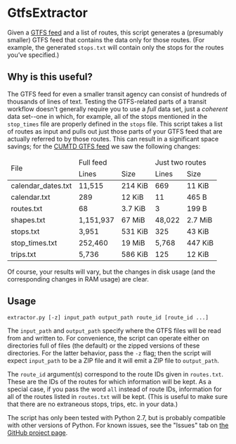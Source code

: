 # GtfsExtractor

Given a [GTFS feed](https://developers.google.com/transit/gtfs/reference) and a list of routes, this script generates a (presumably smaller) GTFS feed that contains the data only for those routes. (For example, the generated `stops.txt` will contain only the stops for the routes you’ve specified.)

## Why is this useful?

The GTFS feed for even a smaller transit agency can consist of hundreds of thousands of lines of text. Testing the GTFS-related parts of a transit workflow doesn't generally require you to use a *full* data set, just a *coherent* data set--one in which, for example, all of the stops mentioned in the `stop_times` file are properly defined in the `stops` file. This script takes a list of routes as input and pulls out just those parts of your GTFS feed that are actually referred to by those routes. This can result in a significant space savings; for the [CUMTD GTFS feed](http://developer.cumtd.com/) we saw the following changes:

<table>
	<thead>	
		<tr>
			<td rowspan="2">File</td>
			<td colspan="2">Full feed</td>
			<td colspan="2">Just two routes</td>
		</tr>
		<tr>
			<td>Lines</td>
			<td>Size</td>
			<td>Lines</td>
			<td>Size</td>
		</tr>
	</thead>
	<tbody>
		<tr>
			<td>calendar_dates.txt</td>
			<td>11,515</td>
			<td>214 KiB</td>
			<td>669</td>
			<td>11 KiB</td>
		</tr>
		<tr>
			<td>calendar.txt</td>
			<td>289</td>
			<td>12 KiB</td>
			<td>11</td>
			<td>465 B</td>
		</tr>
		<tr>
			<td>routes.txt</td>
			<td>68</td>
			<td>3.7 KiB</td>
			<td>3</td>
			<td>199 B</td>
		</tr>
		<tr>
			<td>shapes.txt</td>
			<td>1,151,937</td>
			<td>67 MiB</td>
			<td>48,022</td>
			<td>2.7 MiB</td>
		</tr>
		<tr>
			<td>stops.txt</td>
			<td>3,951</td>
			<td>531 KiB</td>
			<td>325</td>
			<td>43 KiB</td>
		</tr>
		<tr>
			<td>stop_times.txt</td>
			<td>252,460</td>
			<td>19 MiB</td>
			<td>5,768</td>
			<td>447 KiB</td>
		</tr>
		<tr>
			<td>trips.txt</td>
			<td>5,736</td>
			<td>586 KiB</td>
			<td>125</td>
			<td>12 KiB</td>
		</tr>
	</tbody>
</table>

Of course, your results will vary, but the changes in disk usage (and the corresponding changes in RAM usage) are clear.

## Usage

`extractor.py [-z] input_path output_path route_id [route_id ...]`

The `input_path` and `output_path` specify where the GTFS files will be read from and written to. For convenience, the script can operate either on directories full of files (the default) or the zipped versions of these directories. For the latter behavior, pass the `-z` flag; then the script will expect `input_path` to be a ZIP file and it will emit a ZIP file to `output_path`.

The `route_id` argument(s) correspond to the route IDs given in `routes.txt`. These are the IDs of the routes for which information will be kept. As a special case, if you pass the word `all` instead of route IDs, information for all of the routes listed in `routes.txt` will be kept. (This is useful to make sure that there are no extraneous stops, trips, etc. in your data.)

The script has only been tested with Python 2.7, but is probably compatible with other versions of Python. For known issues, see the "Issues" tab on [the GitHub project page](https://github.com/CUMTD/GtfsExtractor).
